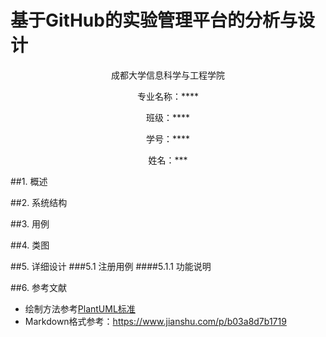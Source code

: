 ﻿<!-- markdownlint-disable MD033-->
<!-- 禁止MD033类型的警告 https://www.npmjs.com/package/markdownlint -->

# 基于GitHub的实验管理平台的分析与设计

<center>
成都大学信息科学与工程学院

专业名称：****

班级：****

学号：****

姓名：***
</center>

##1. 概述
    
##2. 系统结构

##3. 用例

##4. 类图

##5. 详细设计
    ###5.1 注册用例
    ####5.1.1 功能说明 

##6. 参考文献
- 绘制方法参考[PlantUML标准](http://plantuml.com)
- Markdown格式参考：https://www.jianshu.com/p/b03a8d7b1719